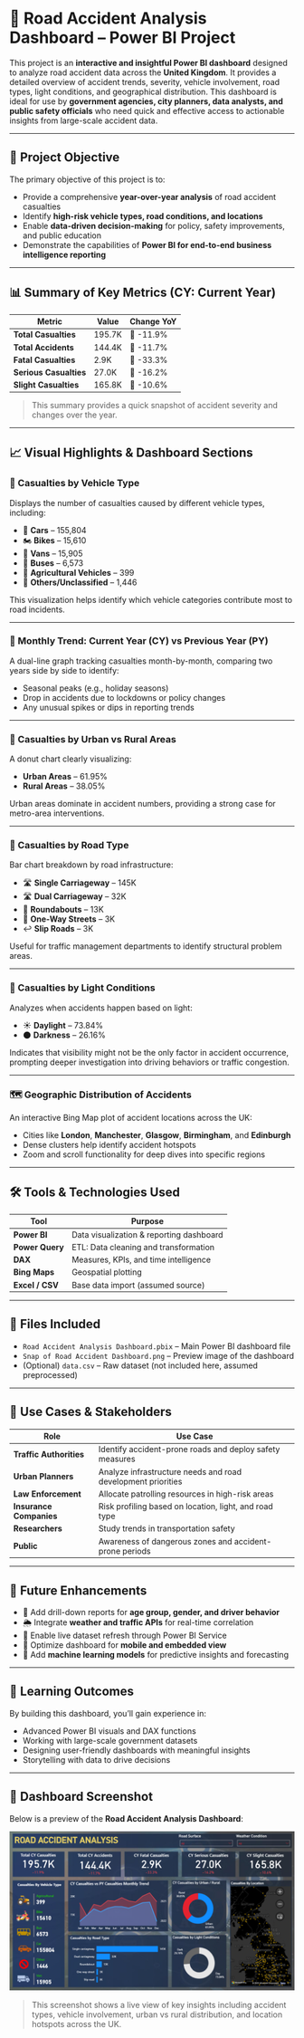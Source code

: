 # 🚧 Road Accident Analysis Dashboard – Power BI Project

This project is an **interactive and insightful Power BI dashboard** designed to analyze road accident data across the **United Kingdom**. It provides a detailed overview of accident trends, severity, vehicle involvement, road types, light conditions, and geographical distribution. This dashboard is ideal for use by **government agencies, city planners, data analysts, and public safety officials** who need quick and effective access to actionable insights from large-scale accident data.

---

## 🎯 Project Objective

The primary objective of this project is to:

- Provide a comprehensive **year-over-year analysis** of road accident casualties
- Identify **high-risk vehicle types, road conditions, and locations**
- Enable **data-driven decision-making** for policy, safety improvements, and public education
- Demonstrate the capabilities of **Power BI for end-to-end business intelligence reporting**

---

## 📊 Summary of Key Metrics (CY: Current Year)

| Metric                      | Value   | Change YoY |
|----------------------------|---------|------------|
| **Total Casualties**       | 195.7K  | 🔻 -11.9%   |
| **Total Accidents**        | 144.4K  | 🔻 -11.7%   |
| **Fatal Casualties**       | 2.9K    | 🔻 -33.3%   |
| **Serious Casualties**     | 27.0K   | 🔻 -16.2%   |
| **Slight Casualties**      | 165.8K  | 🔻 -10.6%   |

> This summary provides a quick snapshot of accident severity and changes over the year.

---

## 📈 Visual Highlights & Dashboard Sections

### 🔹 Casualties by Vehicle Type

Displays the number of casualties caused by different vehicle types, including:

- 🚗 **Cars** – 155,804
- 🏍 **Bikes** – 15,610
- 🚐 **Vans** – 15,905
- 🚌 **Buses** – 6,573
- 🚜 **Agricultural Vehicles** – 399
- 🚫 **Others/Unclassified** – 1,446

This visualization helps identify which vehicle categories contribute most to road incidents.

---

### 🔹 Monthly Trend: Current Year (CY) vs Previous Year (PY)

A dual-line graph tracking casualties month-by-month, comparing two years side by side to identify:

- Seasonal peaks (e.g., holiday seasons)
- Drop in accidents due to lockdowns or policy changes
- Any unusual spikes or dips in reporting trends

---

### 🔹 Casualties by Urban vs Rural Areas

A donut chart clearly visualizing:

- **Urban Areas** – 61.95%
- **Rural Areas** – 38.05%

Urban areas dominate in accident numbers, providing a strong case for metro-area interventions.

---

### 🔹 Casualties by Road Type

Bar chart breakdown by road infrastructure:

- 🛣 **Single Carriageway** – 145K
- 🛣 **Dual Carriageway** – 32K
- 🔁 **Roundabouts** – 13K
- 🔄 **One-Way Streets** – 3K
- ↩ **Slip Roads** – 3K

Useful for traffic management departments to identify structural problem areas.

---

### 🔹 Casualties by Light Conditions

Analyzes when accidents happen based on light:

- ☀️ **Daylight** – 73.84%
- 🌑 **Darkness** – 26.16%

Indicates that visibility might not be the only factor in accident occurrence, prompting deeper investigation into driving behaviors or traffic congestion.

---

### 🗺️ Geographic Distribution of Accidents

An interactive Bing Map plot of accident locations across the UK:
- Cities like **London**, **Manchester**, **Glasgow**, **Birmingham**, and **Edinburgh**
- Dense clusters help identify accident hotspots
- Zoom and scroll functionality for deep dives into specific regions

---

## 🛠 Tools & Technologies Used

| Tool       | Purpose                                  |
|------------|------------------------------------------|
| **Power BI** | Data visualization & reporting dashboard |
| **Power Query** | ETL: Data cleaning and transformation  |
| **DAX**       | Measures, KPIs, and time intelligence   |
| **Bing Maps** | Geospatial plotting                     |
| **Excel / CSV** | Base data import (assumed source)     |

---

## 📂 Files Included

- `Road Accident Analysis Dashboard.pbix` – Main Power BI dashboard file
- `Snap of Road Accident Dashboard.png` – Preview image of the dashboard
- (Optional) `data.csv` – Raw dataset (not included here, assumed preprocessed)

---

## 📌 Use Cases & Stakeholders

| Role                     | Use Case                                                         |
|--------------------------|------------------------------------------------------------------|
| **Traffic Authorities**  | Identify accident-prone roads and deploy safety measures         |
| **Urban Planners**       | Analyze infrastructure needs and road development priorities     |
| **Law Enforcement**      | Allocate patrolling resources in high-risk areas                 |
| **Insurance Companies**  | Risk profiling based on location, light, and road type           |
| **Researchers**          | Study trends in transportation safety                            |
| **Public**               | Awareness of dangerous zones and accident-prone periods          |

---

## 🚀 Future Enhancements

- 📌 Add drill-down reports for **age group, gender, and driver behavior**
- 🌦️ Integrate **weather and traffic APIs** for real-time correlation
- 🔄 Enable live dataset refresh through Power BI Service
- 📱 Optimize dashboard for **mobile and embedded view**
- 🧠 Add **machine learning models** for predictive insights and forecasting

---

## 🧠 Learning Outcomes

By building this dashboard, you’ll gain experience in:

- Advanced Power BI visuals and DAX functions
- Working with large-scale government datasets
- Designing user-friendly dashboards with meaningful insights
- Storytelling with data to drive decisions

---

## 📸 Dashboard Screenshot

Below is a preview of the **Road Accident Analysis Dashboard**:

![Dashboard Preview](https://github.com/KarnikaDeveradi/ROAD-ACCIDENT-ANALYSIS/blob/main/Snap%20of%20Road%20Accident%20Dashboard.png)

> This screenshot shows a live view of key insights including accident types, vehicle involvement, urban vs rural distribution, and location hotspots across the UK.

